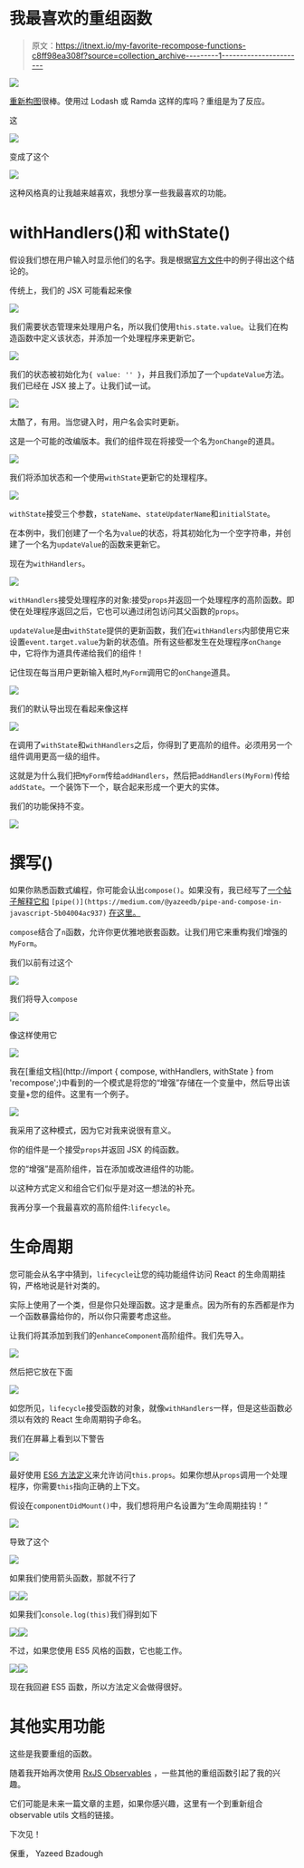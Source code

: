 # 我最喜欢的重组函数

> 原文：<https://itnext.io/my-favorite-recompose-functions-c8ff98ea308f?source=collection_archive---------1----------------------->

![](img/723065c7aa4e4b2cdf0cc900067dd7c2.png)

[重新构图](https://github.com/acdlite/recompose)很棒。使用过 Lodash 或 Ramda 这样的库吗？重组是为了反应。

这

![](img/5082af87579c67d57cbff846b8470557.png)

变成了这个

![](img/235163a2907a9e6eebc500d2fc814355.png)

这种风格真的让我越来越喜欢，我想分享一些我最喜欢的功能。

# withHandlers()和 withState()

假设我们想在用户输入时显示他们的名字。我是根据[官方文件](https://github.com/acdlite/recompose/blob/master/docs/API.md#withhandlers)中的例子得出这个结论的。

传统上，我们的 JSX 可能看起来像

![](img/5b65cf3e88b7c996f7a2a8adbcb478bd.png)

我们需要状态管理来处理用户名，所以我们使用`this.state.value`。让我们在构造函数中定义该状态，并添加一个处理程序来更新它。

![](img/d45018cb5ce41f9a0e69e79a8c84cc01.png)

我们的状态被初始化为`{ value: '' }`，并且我们添加了一个`updateValue`方法。我们已经在 JSX 接上了。让我们试一试。

![](img/471393705bbf424cb60e56de21b07f0e.png)

太酷了，有用。当您键入时，用户名会实时更新。

这是一个可能的改编版本。我们的组件现在将接受一个名为`onChange`的道具。

![](img/93c0c1bdfd1e0975f540f2bbe8f65661.png)

我们将添加状态和一个使用`withState`更新它的处理程序。

![](img/a1c230a6c2d1c4465c8141a36b7ae45d.png)

`withState`接受三个参数，`stateName`、`stateUpdaterName`和`initialState`。

在本例中，我们创建了一个名为`value`的状态，将其初始化为一个空字符串，并创建了一个名为`updateValue`的函数来更新它。

现在为`withHandlers`。

![](img/49d8aa6b32556e13b8eb9935fd84b5dc.png)

`withHandlers`接受处理程序的对象:接受`props`并返回一个处理程序的高阶函数。即使在处理程序返回之后，它也可以通过闭包访问其父函数的`props`。

`updateValue`是由`withState`提供的更新函数，我们在`withHandlers`内部使用它来设置`event.target.value`为新的状态值。所有这些都发生在处理程序`onChange`中，它将作为道具传递给我们的组件！

记住现在每当用户更新输入框时,`MyForm`调用它的`onChange`道具。

![](img/8bf36e572d1964a66dd748f80ca05431.png)

我们的默认导出现在看起来像这样

![](img/ec038540bb5c4fc87eb4fd82d7d0b8cc.png)

在调用了`withState`和`withHandlers`之后，你得到了更高阶的组件。必须用另一个组件调用更高一级的组件。

这就是为什么我们把`MyForm`传给`addHandlers`，然后把`addHandlers(MyForm)`传给`addState`。一个装饰下一个，联合起来形成一个更大的实体。

我们的功能保持不变。

![](img/5ec5ca532dccaaa41b2388dacb5af489.png)

# 撰写()

如果你熟悉函数式编程，你可能会认出`compose()`。如果没有，我已经写了[一个帖子解释它和](https://medium.com/@yazeedb/pipe-and-compose-in-javascript-5b04004ac937) `[pipe()](https://medium.com/@yazeedb/pipe-and-compose-in-javascript-5b04004ac937)` [在这里。](https://medium.com/@yazeedb/pipe-and-compose-in-javascript-5b04004ac937)

`compose`结合了`n`函数，允许你更优雅地嵌套函数。让我们用它来重构我们增强的`MyForm`。

我们以前有过这个

![](img/ec038540bb5c4fc87eb4fd82d7d0b8cc.png)

我们将导入`compose`

![](img/c5b98aa46c6b2b71f6317722ea078950.png)

像这样使用它

![](img/f72986bb30b86f9726f42714d19262ed.png)

我在[重组文档](http://import { compose, withHandlers, withState } from 'recompose';)中看到的一个模式是将您的“增强”存储在一个变量中，然后导出该变量+您的组件。这里有一个例子。

![](img/213cef283d484b48fea9c380c385df6c.png)

我采用了这种模式，因为它对我来说很有意义。

你的组件是一个接受`props`并返回 JSX 的纯函数。

您的“增强”是高阶组件，旨在添加或改进组件的功能。

以这种方式定义和组合它们似乎是对这一想法的补充。

我再分享一个我最喜欢的高阶组件:`lifecycle`。

# 生命周期

您可能会从名字中猜到，`lifecycle`让您的纯功能组件访问 React 的生命周期挂钩，严格地说是针对类的。

实际上使用了一个类，但是你只处理函数。这才是重点。因为所有的东西都是作为一个函数暴露给你的，所以你只需要考虑这些。

让我们将其添加到我们的`enhanceComponent`高阶组件。我们先导入。

![](img/7604a7d5e5b72f0586be556919100fd3.png)

然后把它放在下面

![](img/06fbfcf94caa1d89f19ec452c2a6c284.png)

如您所见，`lifecycle`接受函数的对象，就像`withHandlers`一样，但是这些函数必须以有效的 React 生命周期钩子命名。

我们在屏幕上看到以下警告

![](img/7ef7f502ef6ff154d7a631bacc7c861e.png)

最好使用 [ES6 方法定义](https://developer.mozilla.org/en-US/docs/Web/JavaScript/Reference/Functions/Method_definitions)来允许访问`this.props`。如果你想从`props`调用一个处理程序，你需要`this`指向正确的上下文。

假设在`componentDidMount()`中，我们想将用户名设置为“生命周期挂钩！”

![](img/71dae29a99e925dd3f7146ca31f883d2.png)

导致了这个

![](img/e69d71dabd99ddef5debd8d355c8889a.png)

如果我们使用箭头函数，那就不行了

![](img/50dc4c9d781f3622790db4773a9b1db6.png)![](img/19525975f76d6cf9f4f8cdb3b50b030d.png)

如果我们`console.log(this)`我们得到如下

![](img/5af2f6c9dfdd33ed8e00661f406db20e.png)![](img/663ec71bb3d013b4cd9eda42b5a6a8d5.png)

不过，如果您使用 ES5 风格的函数，它也能工作。

![](img/f4b83ad0b99f9ffbb5411d783ca19598.png)![](img/c95e1d3950d1d2f1fb7e8b74e79bd60f.png)

现在我回避 ES5 函数，所以方法定义会做得很好。

# 其他实用功能

这些是我要重组的函数。

随着我开始再次使用 [RxJS Observables](http://reactivex.io/rxjs/) ，一些其他的重组函数引起了我的兴趣。

它们可能是未来一篇文章的主题，如果你感兴趣，这里有一个到重新组合 observable utils 文档的链接。

下次见！

保重，
Yazeed Bzadough